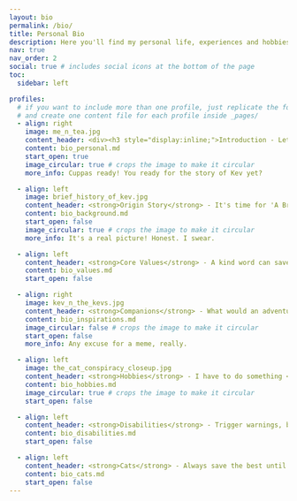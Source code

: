 ```yaml
---
layout: bio
permalink: /bio/
title: Personal Bio
description: Here you'll find my personal life, experiences and hobbies. It's mostly guff, but a journey travelled is a story waiting to be told. <br />Also, it has cat pictures!
nav: true
nav_order: 2
social: true # includes social icons at the bottom of the page
toc:
  sidebar: left

profiles:
  # if you want to include more than one profile, just replicate the following block
  # and create one content file for each profile inside _pages/
  - align: right
    image: me_n_tea.jpg
    content_header: <div><h3 style="display:inline;">Introduction - Let me give you the overview while I get you a cuppa!</h3></div>
    content: bio_personal.md
    start_open: true
    image_circular: true # crops the image to make it circular
    more_info: Cuppas ready! You ready for the story of Kev yet?

  - align: left
    image: brief_history_of_kev.jpg
    content_header: <strong>Origin Story</strong> - It's time for 'A Brief History of Kev'! *<em>jazz hands</em>*
    content: bio_background.md
    start_open: false
    image_circular: true # crops the image to make it circular
    more_info: It's a real picture! Honest. I swear.

  - align: left
    content_header: <strong>Core Values</strong> - A kind word can save a life.
    content: bio_values.md
    start_open: false

  - align: right
    image: kev_n_the_kevs.jpg
    content_header: <strong>Companions</strong> - What would an adventure be without a party?
    content: bio_inspirations.md
    image_circular: false # crops the image to make it circular
    start_open: false
    more_info: Any excuse for a meme, really.

  - align: left
    image: the_cat_conspiracy_closeup.jpg
    content_header: <strong>Hobbies</strong> - I have to do something <em>other</em> than work, you know! Yes, <em>besides</em> sleeping...
    content: bio_hobbies.md
    image_circular: true # crops the image to make it circular
    start_open: false

  - align: left
    content_header: <strong>Disabilities</strong> - Trigger warnings, but helpline numbers inside.
    content: bio_disabilities.md
    start_open: false

  - align: left
    content_header: <strong>Cats</strong> - Always save the best until last!
    content: bio_cats.md
    start_open: false
---
```

